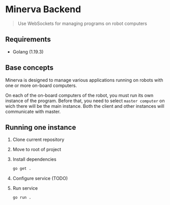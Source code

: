 # Minerva Backend
> Use WebSockets for managing programs on robot computers

## Requirements

*   Golang (1.19.3)

## Base concepts

Minerva is designed to manage various applications running on robots with one or more on-board computers.

On each of the on-board computers of the robot, you must run its own instance of the program. Before that, you need to select `master computer` on wich there will be the main instance. Both the client and other instances will communicate with master.

## Running one instance

1.  Clone current repository
2.  Move to root of project
3.  Install dependencies

    ```bash
    go get .
    ```

4. Configure service (TODO)
5. Run service

    ```bash
    go run .
    ```
